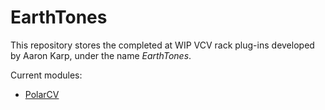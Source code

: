 # EarthTones

This repository stores the completed at WIP VCV rack plug-ins developed by Aaron Karp, under the name *EarthTones*.

Current modules: 
- [PolarCV](https://github.com/aaronkarp123/EarthTones/tree/main/PolarCV)
